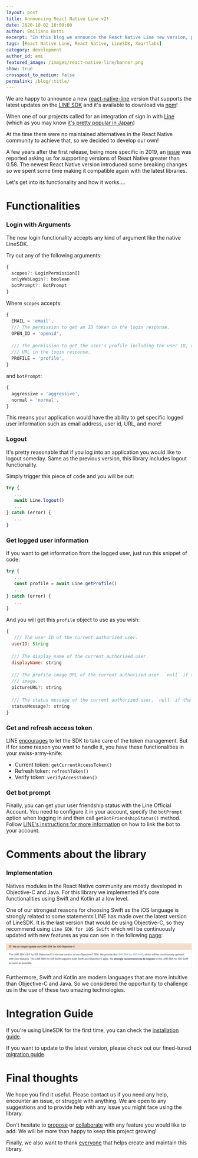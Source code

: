 ```yaml
---
layout: post
title: Announcing React Native Line v2!
date: 2020-10-02 10:00:00
author: Emiliano Botti
excerpt: "In this blog we announce the React Native Line new version, present every new functionality and share all technical decisions made."
tags: [React Native Line, React Native, LineSDK, Xmartlabs]
category: development
author_id: emi
featured_image: /images/react-native-line/banner.png
show: true
crosspost_to_medium: false
permalink: /blog/:title/
---
```


We are happy to announce a new [react-native-line](https://github.com/xmartlabs/react-native-line) version that supports the latest updates on the [LINE SDK](https://developers.line.biz/en/docs/line-login/overview/) and it's available to download via [npm](https://www.npmjs.com/package/@xmartlabs/react-native-line)!


When one of our projects called  for an integration of sign in with [Line](https://line.me/en/) (which as you may know [it's pretty popular in Japan](https://www.statista.com/statistics/735063/japan-number-of-line-users/#:~:text=Number%20of%20LINE%20users%20in%20Japan%202016%2D2021&text=In%202016%2C%20approximately%2045.5%20million,58.5%20million%20users%20in%202021.))

At the time there were no maintained alternatives in the React Native community to achieve that, so we decided to develop our own!

A few years after the first release, being more specific in 2019, an [issue](https://github.com/xmartlabs/react-native-line/issues/31) was reported asking us for supporting versions of React Native greater than 0.58.
The newest React Native version introduced some breaking changes so we spent some time making it compatible again with the latest libraries.

Let's get into its functionality and how it works....

# Functionalities

### Login with Arguments

The new login functionality accepts any kind of argument like the native LineSDK.

Try out any of the following arguments:

```jsx
{
  scopes?: LoginPermission[]
  onlyWebLogin?: boolean
  botPrompt?: BotPrompt
}
```

Where `scopes` accepts:

```jsx
{
  EMAIL = 'email',
  /// The permission to get an ID token in the login response.
  OPEN_ID = 'openid',

  /// The permission to get the user's profile including the user ID, display name, and the profile image
  /// URL in the login response.
  PROFILE = 'profile',
}
```

and `botPrompt`:

```jsx
{
  aggressive = 'aggressive',
  normal = 'normal',
}
```

This means your application would have the ability to get specific logged user information such as email address, user id, URL, and more!

### Logout

It's pretty reasonable that if you log into an application you would like to logout someday. Same as the previous version, this library includes logout functionality.

Simply trigger this piece of code and you will be out:

```jsx
try {
   ...
   await Line.logout()
   ...
} catch (error) {
   ...
}
```

### Get logged user information

If you want to get information from the logged user, just run this snippet of code:

```jsx
try {
   ...
   const profile = await Line.getProfile()
   ...
} catch (error) {
   ...
}
```

And you will get this `profile` object to use as you wish:

```jsx
{
   /// The user ID of the current authorized user.
  userID: String

  /// The display name of the current authorized user.
  displayName: string

  /// The profile image URL of the current authorized user. `null` if the user has not set a profile
  /// image.
  pictureURL?: string

  /// The status message of the current authorized user. `null` if the user has not set a status message.
  statusMessage?: string
}
```

### Get and refresh access token

LINE [encourages](https://developers.line.biz/en/docs/android-sdk/managing-access-tokens/#refresh-token) to let the SDK to take care of the token management. But if for some reason you want to handle it, you have these functionalities in your swiss-army-knife:

- Current token: `getCurrentAccessToken()`
- Refresh token: `refreshToken()`
- Verify token: `verifyAccessToken()`

### Get bot prompt

Finally, you can get your user friendship status with the Line Official Account. You need to configure it in your account, specify the `botPrompt` option when logging in and then call `getBotFriendshipStatus()` method.
Follow [LINE's instructions for more information](https://developers.line.biz/en/docs/line-login/link-a-bot/) on how to link the bot to your account.

# Comments about the library

### Implementation

Natives modules in the React Native community are mostly developed in Objective-C and Java. For this library we implemented it's core functionalities using Swift and Kotlin at a low level.

One of our strongest reasons for choosing Swift as the iOS language is strongly related to some statements LINE has made over the latest version of LineSDK. It is the last version that would be using Objective-C, so they recommend using `Line SDK for iOS Swift` which will be  continuously updated with new features as you can see in the following [page](https://developers.line.biz/en/docs/ios-sdk/objective-c/overview/):

<img src="/images/react-native-line/migrate.png" alt="deprecation advertisement" >

Furthermore, Swift and Kotlin are modern languages that are more intuitive than Objective-C and Java. So we considered the opportunity to challenge us in the use of these two amazing technologies.

# Integration Guide

If you're using LineSDK for the first time, you can check the [installation guide](https://github.com/xmartlabs/react-native-line#installation).

If you want to update to the latest version, please check out our fined-tuned [migration guide](https://github.com/xmartlabs/react-native-line#migration-from-v1xx).

# Final thoughts

We hope you find it useful. Please contact us if you need any help, encounter an issue, or struggle with anything.  We are open to any suggestions and to provide help with any issue you might face using the library.

Don't hesitate to [propose](https://github.com/xmartlabs/react-native-line/issues) or [collaborate](https://github.com/xmartlabs/react-native-line/pulls) with any feature you would like to add. We will be more than happy to keep this project growing!

Finally, we also want to thank [everyone](https://github.com/xmartlabs/react-native-line#contributors) that helps create and maintain this library.
